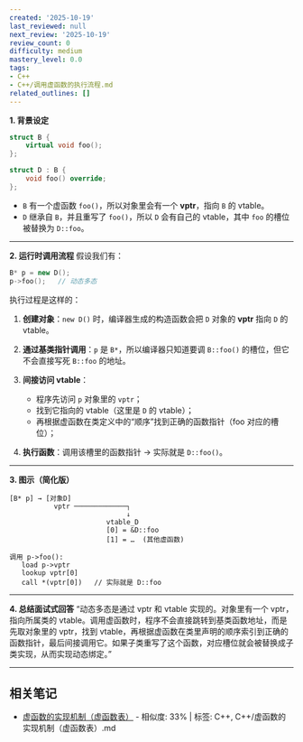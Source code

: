 ```yaml
---
created: '2025-10-19'
last_reviewed: null
next_review: '2025-10-19'
review_count: 0
difficulty: medium
mastery_level: 0.0
tags:
- C++
- C++/调用虚函数的执行流程.md
related_outlines: []
---
```

**1. 背景设定**

```cpp
struct B {
    virtual void foo();
};

struct D : B {
    void foo() override;
};
```

* `B` 有一个虚函数 `foo()`，所以对象里会有一个 **vptr**，指向 `B` 的 vtable。
* `D` 继承自 `B`，并且重写了 `foo()`，所以 `D` 会有自己的 vtable，其中 `foo` 的槽位被替换为 `D::foo`。

---

**2. 运行时调用流程**
假设我们有：

```cpp
B* p = new D();
p->foo();   // 动态多态
```

执行过程是这样的：

1. **创建对象**：`new D()` 时，编译器生成的构造函数会把 `D` 对象的 **vptr** 指向 `D` 的 vtable。
2. **通过基类指针调用**：`p` 是 `B*`，所以编译器只知道要调 `B::foo()` 的槽位，但它不会直接写死 `B::foo` 的地址。
3. **间接访问 vtable**：

   * 程序先访问 `p` 对象里的 `vptr`；
   * 找到它指向的 vtable（这里是 `D` 的 vtable）；
   * 再根据虚函数在类定义中的“顺序”找到正确的函数指针（foo 对应的槽位）；
4. **执行函数**：调用该槽里的函数指针 → 实际就是 `D::foo()`。

---

**3. 图示（简化版）**

```
[B* p] → [对象D]
           vptr ─────────────┐
                             ↓
                        vtable_D
                        [0] = &D::foo
                        [1] = …  (其他虚函数)

调用 p->foo():
   load p->vptr
   lookup vptr[0]
   call *(vptr[0])   // 实际就是 D::foo
```

---

**4. 总结面试式回答**
“动态多态是通过 vptr 和 vtable 实现的。对象里有一个 vptr，指向所属类的 vtable。调用虚函数时，程序不会直接跳转到基类函数地址，而是先取对象里的 vptr，找到 vtable，再根据虚函数在类里声明的顺序索引到正确的函数指针，最后间接调用它。如果子类重写了这个函数，对应槽位就会被替换成子类实现，从而实现动态绑定。”

---

## 相关笔记
<!-- 自动生成 -->

- [虚函数的实现机制（虚函数表）](notes/C++/虚函数的实现机制（虚函数表）.md) - 相似度: 33% | 标签: C++, C++/虚函数的实现机制（虚函数表）.md

